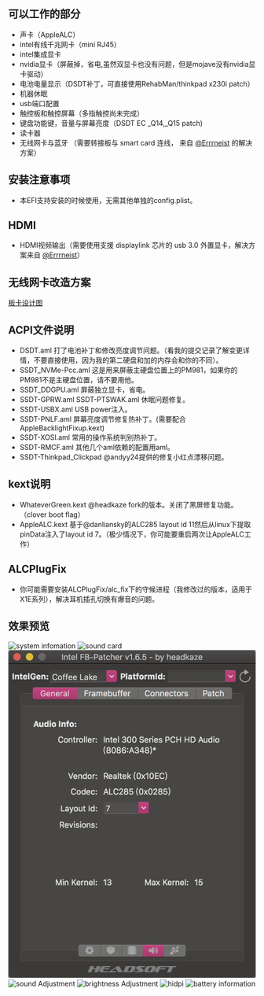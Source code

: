 ## 可以工作的部分
* 声卡（AppleALC）
* intel有线千兆网卡（mini RJ45）
* intel集成显卡
* nvidia显卡（屏蔽掉，省电,虽然双显卡也没有问题，但是mojave没有nvidia显卡驱动）
* 电池电量显示（DSDT补丁，可直接使用RehabMan/thinkpad x230i patch）
* 机器休眠
* usb端口配置
* 触控板和触控屏幕（多指触控尚未完成）
* 键盘功能键，音量与屏幕亮度（DSDT EC _Q14,_Q15 patch)
* 读卡器
* 无线网卡与蓝牙 （需要转接板与 smart card 连线， 来自 [@Errrneist](https://github.com/Errrneist/Hackintosh-Thinkpad-X1-Extreme) 的解决方案）

## 安装注意事项
* 本EFI支持安装的时候使用，无需其他单独的config.plist。

## HDMI
* HDMI视频输出（需要使用支援 displaylink 芯片的 usb 3.0 外置显卡，解决方案来自 [@Errrneist](https://github.com/Errrneist/Hackintosh-Thinkpad-X1-Extreme)）

## 无线网卡改造方案
[板卡设计图](https://github.com/zysuper/Thinkpad-X1-extreme-EFI/blob/master/doc/Wi-Fi%20bluethooth-zh.md)

## ACPI文件说明
* DSDT.aml 打了电池补丁和修改亮度调节问题。（看我的提交记录了解变更详情，不要直接使用，因为我的第二硬盘和加的内存会和你的不同）。
* SSDT_NVMe-Pcc.aml 这是用来屏蔽主硬盘位置上的PM981，如果你的PM981不是主硬盘位置，请不要用他。
* SSDT_DDGPU.aml 屏蔽独立显卡，省电。
* SSDT-GPRW.aml SSDT-PTSWAK.aml 休眠问题修复。
* SSDT-USBX.aml USB power注入。
* SSDT-PNLF.aml 屏幕亮度调节修复热补丁。(需要配合AppleBacklightFixup.kext)
* SSDT-XOSI.aml 常用的操作系统判别热补丁。
* SSDT-RMCF.aml 其他几个aml依赖的配置用aml。
* SSDT-Thinkpad_Clickpad @andyy24提供的修复小红点漂移问题。

## kext说明
* WhateverGreen.kext @headkaze fork的版本。关闭了黑屏修复功能。（clover boot flag）
* AppleALC.kext 基于@danliansky的ALC285 layout id 11然后从linux下提取pinData注入了layout id 7。（极少情况下，你可能要重启两次让AppleALC工作）

## ALCPlugFix
* 你可能需要安装ALCPlugFix/alc_fix下的守候进程（我修改过的版本，适用于X1E系列），解决耳机插孔切换有爆音的问题。

## 效果预览
![system infomation](https://github.com/zysuper/Thinkpad-X1-extreme-EFI/raw/master/screenshot/WX20181112-135012%402x.png)
![sound card](https://github.com/zysuper/Thinkpad-X1-extreme-EFI/raw/master/screenshot/WX20181112-135132%402x.png)
![sound card information](https://github.com/zysuper/Thinkpad-X1-extreme-EFI/raw/master/screenshot/WX20181120-160913%402x.png)
![sound Adjustment](https://raw.githubusercontent.com/zysuper/Thinkpad-X1-extreme-EFI/master/screenshot/WX20181112-135224%402x.png)
![brightness Adjustment](https://github.com/zysuper/Thinkpad-X1-extreme-EFI/raw/master/screenshot/WX20181112-135216%402x.png)
![hidpi](https://github.com/zysuper/Thinkpad-X1-extreme-EFI/raw/master/screenshot/WX20181112-135157%402x.png)
![battery information](https://github.com/zysuper/Thinkpad-X1-extreme-EFI/raw/master/screenshot/WX20181112-135103%402x.png)
